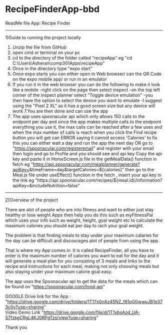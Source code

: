 # RecipeFinderApp-bbd

ReadMe file
App: Recipe Finder
_______________________________________________
1)Guide to running the project locally

1. Unzip the file from GitHub
2. open cmd or terminal on your pc
3. cd to the directory of the folder called "recipeApp"
 eg "cd C:\Users\Asheran\comp301Apps\recipeApp"
4. Once in the directory type "expo start"
5. Once expo starts you can either open in Web browser/ can the QR Code on the expo mobile app/ or run in an emulator
6. If you run it in the web browser you can do the following to make it look like a mobile
	-right click on the page then select inspect
	-on the top left corner of the inspect planner select "Toggle device emulation"
	-you then have the option to select the device you want to emulate
	-I suggest using the "Pixel 2 XL" as it has a good screen size but any device will work
7.You are then done and can use the app
8. <IMPORTANT NOTE> The app uses spoonacular api which only allows 150 calls to the endpoint per day
and since the app makes multiple calls to the endpoint everything you use it, the max calls can be reached after a few uses
and when the max number of calls is reach when you click the Find recipe button you will get can ERROR saying it cannot access 'Calories'
<FIX> to fix this you can either wait a day and run the app the next day
OR go to "https://spoonacular.com/registeremail" and register with your email
then login and go to Profile and you should see and api key
Copy the api key and paste it in HomeScreen.js file in the getMealData() function in fetch
eg "https://api.spoonacular.com/mealplanner/generate?apiKey=<INSERT YOUR API>&timeFrame=day&targetCalories=${calories}"
then go to the Meal.js file under useEffect() function in the fetch , insert your api key in the link
eg "https://api.spoonacular.com/recipes/${meal.id}/information?apiKey=<INSERT YOUR API>&includeNutrition=false"

___________________________________________________

2)Overview of the project

There are alot of people who are into fitness and want to either just stay healthy or lose weight
Apps then help you do this such as myFitnessPal which uses your info such as weight, height, goal weight etc
to calculate the maximum calories you should eat per day to rach your goal weight.

The problem is that finding meals to stay under your maximum calaries for the day can be difficult
and discourages alot of people from using the app.

That is where my App comes in. It is called RecipeFinder, all you have to enter is the
maximum number of calories you want to eat for the day and it will generate a meal plan for you
consisting of 3 meals and links to the recipe and instructions for each meal, making not only choosing meals
but also staying under your maximum calorie goal easy.

The app uses the Spoonacular api to get the data for the meals which can be found on
"https://spoonacular.com/food-api"

GOOGLE Drive link for the App : "https://drive.google.com/drive/folders/1T17x0nAz45NZ_f61oG0wwoJB1e373c0y?usp=sharing"	
Video Demo Link "https://drive.google.com/file/d/1T1ybsAzd_UA-S7fzkgCRgL4KJ0RPgTzs/view?usp=sharing"

Thank you
